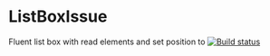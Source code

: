 # ListBoxIssue
Fluent list box with read elements and set position to 
[![Build status](https://ci.appveyor.com/api/projects/status/0f8ge4ays7aiwpc1?svg=true)](https://ci.appveyor.com/project/Forrescik/listboxissue)
